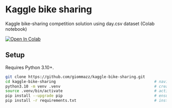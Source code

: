 # Kaggle bike sharing
Kaggle bike-sharing competition solution using day.csv dataset (Colab notebook)

[![Open In Colab](https://colab.research.google.com/assets/colab-badge.svg)](https://colab.research.google.com/github/giommazz/kaggle-bike-sharing/blob/main/bike-sharing-solution.ipynb)


## Setup

Requires Python 3.10+.

```bash
git clone https://github.com/giommazz/kaggle-bike-sharing.git
cd kaggle-bike-sharing                                           # navigate into project dir
python3.10 -m venv .venv                                         # create virtual environment '.venv' using Python 3.10
source .venv/bin/activate                                        # activate virtual environment
pip install --upgrade pip                                        # ensure pip is upgraded inside isolated environment
pip install -r requirements.txt                                  # install project dependencies from 'requirements.txt'
